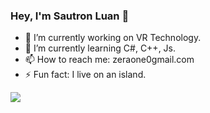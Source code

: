 ### Hey, I'm Sautron Luan 👋

- 🔭 I’m currently working on VR Technology.
- 🌱 I’m currently learning C#, C++, Js.
- 📫 How to reach me: zeraone0gmail.com
- ⚡ Fun fact: I live on an island.

<img src="https://github-readme-stats.vercel.app/api?username=ZerA-one&&show_icons=true&title_color=ffffff&icon_color=bb2acf&text_color=daf7dc&bg_color=151515">
